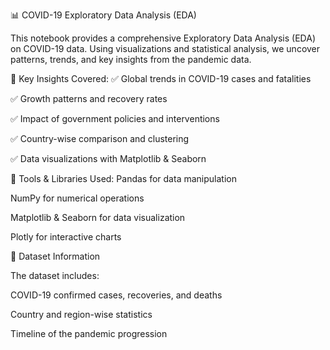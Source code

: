 📊 COVID-19 Exploratory Data Analysis (EDA)

This notebook provides a comprehensive Exploratory Data Analysis (EDA) on COVID-19 data. Using visualizations and statistical analysis, we uncover patterns, trends, and key insights from the pandemic data.

📌 Key Insights Covered:
✅ Global trends in COVID-19 cases and fatalities

✅ Growth patterns and recovery rates

✅ Impact of government policies and interventions

✅ Country-wise comparison and clustering

✅ Data visualizations with Matplotlib & Seaborn

🔧 Tools & Libraries Used:
Pandas for data manipulation

NumPy for numerical operations

Matplotlib & Seaborn for data visualization

Plotly for interactive charts

📂 Dataset Information

The dataset includes:

COVID-19 confirmed cases, recoveries, and deaths

Country and region-wise statistics

Timeline of the pandemic progression

